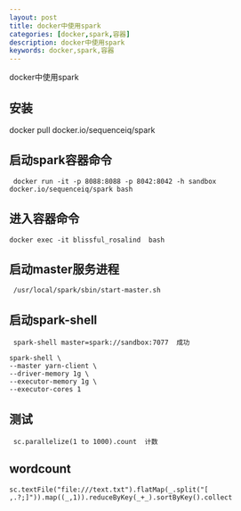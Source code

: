 ```yaml
---
layout: post
title: docker中使用spark
categories: [docker,spark,容器]
description: docker中使用spark
keywords: docker,spark,容器
---
```


docker中使用spark

## 安装

 docker pull docker.io/sequenceiq/spark

## 启动spark容器命令
```shell
 docker run -it -p 8088:8088 -p 8042:8042 -h sandbox docker.io/sequenceiq/spark bash
```

## 进入容器命令

```shell
docker exec -it blissful_rosalind  bash

```
## 启动master服务进程
```shell
 /usr/local/spark/sbin/start-master.sh
```

## 启动spark-shell
```shell
 spark-shell master=spark://sandbox:7077  成功
 
spark-shell \
--master yarn-client \
--driver-memory 1g \
--executor-memory 1g \
--executor-cores 1
```

## 测试

```shell
 sc.parallelize(1 to 1000).count  计数
```
## wordcount 
```shell
sc.textFile("file:///text.txt").flatMap(_.split("[ ,.?;]")).map((_,1)).reduceByKey(_+_).sortByKey().collect
```


```shell

```



```shell

```
